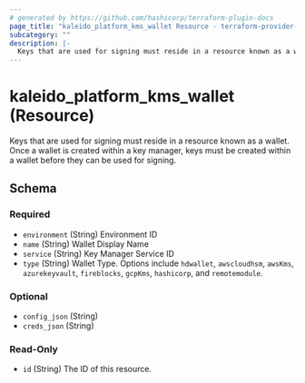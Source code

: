 ```yaml
---
# generated by https://github.com/hashicorp/terraform-plugin-docs
page_title: "kaleido_platform_kms_wallet Resource - terraform-provider-kaleido"
subcategory: ""
description: |-
  Keys that are used for signing must reside in a resource known as a wallet. Once a wallet is created within a key manager, keys must be created within a wallet before they can be used for signing.
---
```


# kaleido_platform_kms_wallet (Resource)

Keys that are used for signing must reside in a resource known as a wallet. Once a wallet is created within a key manager, keys must be created within a wallet before they can be used for signing.



<!-- schema generated by tfplugindocs -->
## Schema

### Required

- `environment` (String) Environment ID
- `name` (String) Wallet Display Name
- `service` (String) Key Manager Service ID
- `type` (String) Wallet Type. Options include `hdwallet`, `awscloudhsm`, `awsKms`, `azurekeyvault`, `fireblocks`, `gcpKms`, `hashicorp`, and `remotemodule`.

### Optional

- `config_json` (String)
- `creds_json` (String)

### Read-Only

- `id` (String) The ID of this resource.
